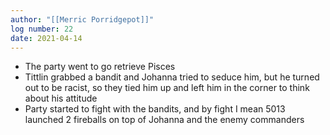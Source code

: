```yaml
---
author: "[[Merric Porridgepot]]"
log number: 22
date: 2021-04-14
---
```

- The party went to go retrieve Pisces
- Tittlin grabbed a bandit and Johanna tried to seduce him, but he turned out to be racist, so they tied him up and left him in the corner to think about his attitude
- Party started to fight with the bandits, and by fight I mean 5013 launched 2 fireballs on top of Johanna and the enemy commanders